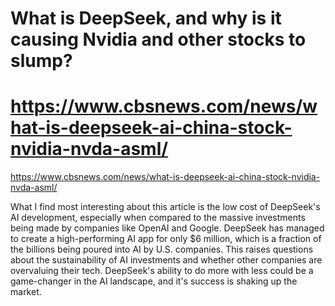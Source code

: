 # What is DeepSeek, and why is it causing Nvidia and other stocks to slump? 
# https://www.cbsnews.com/news/what-is-deepseek-ai-china-stock-nvidia-nvda-asml/


https://www.cbsnews.com/news/what-is-deepseek-ai-china-stock-nvidia-nvda-asml/


What I find most interesting about this article is the low cost of DeepSeek's AI development, especially when compared to the massive investments being made by companies like OpenAI and Google. DeepSeek has managed to create a high-performing AI app for only $6 million, which is a fraction of the billions being poured into AI by U.S. companies. This raises questions about the sustainability of AI investments and whether other companies are overvaluing their tech. DeepSeek's ability to do more with less could be a game-changer in the AI landscape, and it's success is shaking up the market.






